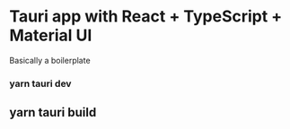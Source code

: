 # Tauri app with React + TypeScript + Material UI

Basically a boilerplate

### yarn tauri dev

## yarn tauri build
